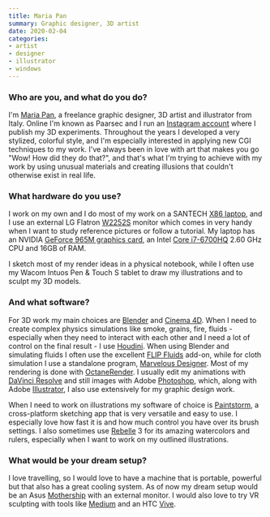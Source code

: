 ```yaml
---
title: Maria Pan
summary: Graphic designer, 3D artist 
date: 2020-02-04
categories:
- artist
- designer
- illustrator
- windows
---
```


### Who are you, and what do you do?

I'm [Maria Pan](https://www.behance.net/paarsec "Maria's website."), a freelance graphic designer, 3D artist and illustrator from Italy. Online I'm known as Paarsec and I run an [Instagram account](https://instagram.com/paarsec "Maria's Instagram account.") where I publish my 3D experiments. Throughout the years I developed a very stylized, colorful style, and I'm especially interested in applying new CGI techniques to my work. I've always been in love with art that makes you go "Wow! How did they do that?", and that's what I'm trying to achieve with my work by using unusual materials and creating illusions that couldn't otherwise exist in real life.

### What hardware do you use?

I work on my own and I do most of my work on a SANTECH [X86 laptop][x86], and I use an external LG Flatron [W2252S][w2252s-pf] monitor which comes in very handy when I want to study reference pictures or follow a tutorial. My laptop has an NVIDIA [GeForce 965M graphics card][geforce-gtx-965m], an Intel [Core i7-6700HQ][core-i7-6700hq] 2.60 GHz CPU and 16GB of RAM.

I sketch most of my render ideas in a physical notebook, while I often use my Wacom Intuos Pen & Touch S tablet to draw my illustrations and to sculpt my 3D models.

### And what software?

For 3D work my main choices are [Blender][] and [Cinema 4D][cinema-4d]. When I need to create complex physics simulations like smoke, grains, fire, fluids - especially when they need to interact with each other and I need a lot of control on the final result - I use [Houdini][]. When using Blender and simulating fluids I often use the excellent [FLIP Fluids][flip-fluids] add-on, while for cloth simulation I use a standalone program, [Marvelous Designer][marvelous-designer]. Most of my rendering is done with [OctaneRender][]. I usually edit my animations with [DaVinci Resolve][davinci-resolve] and still images with Adobe [Photoshop][], which, along with Adobe [Illustrator][], I also use extensively for my graphic design work.

When I need to work on illustrations my software of choice is [Paintstorm][paintstorm-studio], a cross-platform sketching app that is very versatile and easy to use. I especially love how fast it is and how much control you have over its brush settings. I also sometimes use [Rebelle][] 3 for its amazing watercolors and rulers, especially when I want to work on my outlined illustrations.

### What would be your dream setup?

I love travelling, so I would love to have a machine that is portable, powerful but that also has a great cooling system. As of now my dream setup would be an Asus [Mothership][rog-mothership] with an external monitor. I would also love to try VR sculpting with tools like [Medium][medium.2] and an HTC [Vive][].

[blender]: https://www.blender.org/ "A free, open-source 3D renderer."
[cinema-4d]: http://web.archive.org/web/20160602174133/http://www.maxon.net/en/products/cinema-4d-prime/who-should-use-it.html "3D rendering software."
[core-i7-6700hq]: https://ark.intel.com/content/www/us/en/ark/products/88967/intel-core-i76700hq-processor-6m-cache-up-to-3-50-ghz.html "A computer processor."
[davinci-resolve]: https://www.blackmagicdesign.com/products/davinciresolve "Colour correction software."
[flip-fluids]: https://blendermarket.com/products/flipfluids "A liquid simulation plugin for Blender."
[geforce-gtx-965m]: http://web.archive.org/web/20230610204016/https://www.nvidia.com/en-us/geforce/gaming-laptops/geforce-gtx-965m/ "A graphics card for laptops."
[houdini]: https://archive.sidefx.com/index.php?Itemid=270&id=1021&option=com_content&task=view "3D modelling and animation software."
[illustrator]: https://www.adobe.com/products/illustrator.html "A vector graphics editor."
[marvelous-designer]: https://www.marvelousdesigner.com/ "Software for rendering clothing."
[medium.2]: https://www.oculus.com/medium/ "A VR sculpting tool."
[octanerender]: https://home.otoy.com/render/octane-render/ "A 3D renderer."
[paintstorm-studio]: https://paintstormstudio.com/ "Digital painting software."
[photoshop]: https://www.adobe.com/products/photoshop.html "A bitmap image editor."
[rebelle]: https://www.escapemotions.com/products/rebelle/about?//products/rebelle/index.php "Digital painting software."
[rog-mothership]: https://www.asus.com/ "A portable gaming computer."
[vive]: http://web.archive.org/web/20221001014755/https://vibeapp.one/ "A SteamVR headset."
[w2252s-pf]: https://www.lg.com/za/monitors/lg-W2252S-PF-widescreen-computer-monitor "A 22 inch LCD monitor."
[x86]: https://www.santech.eu/x86-series "A 15.6 inch PC laptop."
